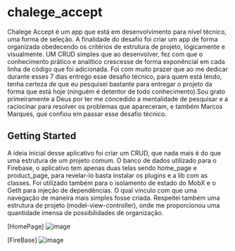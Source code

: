 # chalege_accept

Chalege Accept é um app que está em desenvolvimento para nível técnico, uma forma de seleção.
A finalidade do desafio foi criar um app de forma organizada obedecendo os critérios de estrutura de projeto, lógicamente e visualmente.
UM CRUD simples que ao desenvolver, fez com que o conhecimento prático e analítico crescesse de forma exponêncial em cada linha de código que foi adicionada.
Foi com muito prazer que ao me dedicar durante esses 7 dias entrego esse desafio técnico, para quem está lendo, tenha certeza de que eu pesquisei bastante para entregar o projeto da forma que está hoje (ninguém é detentor de todo conhecimento).Sou grato primeiramente a Deus por ter me concedido a mentalidade de pesquisar e a raciocinar para resolver os problemas que apareceram, e também Marcos Marques, que confiou em passar esse desafio técnico.

## Getting Started
A ideia inicial desse aplicativo foi criar um CRUD, que nada mais é do que uma estrutura de um projeto comum.
O banco de dados utilizado para o Firebase, o aplicativo tem apenas duas telas sendo home_page e product_page, para revelar-lo basta instalar os plugins e a lib com as classes.
Foi utilizado também para o isolamento de estado do MobX e o GetIt para injeção de dependências. O qual vínculo com que uma navegação de maneira mais simples fosse criada.
Respeitei também uma estrutura de projeto (model-view-controller), onde me proporcionou uma quantidade imensa de possibilidades de organização.

[HomePage]
![image](https://user-images.githubusercontent.com/48862266/104396501-8a76e580-5529-11eb-9902-635724ebe823.png)



[FireBase]
![image](https://user-images.githubusercontent.com/48862266/104395730-23a4fc80-5528-11eb-9d4f-51bc8b5687aa.png)
